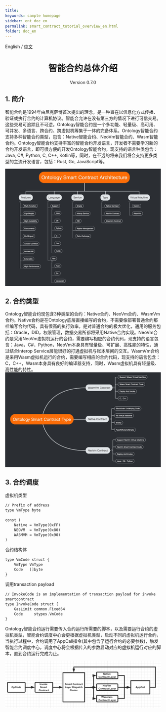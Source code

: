 ```yaml
---
title: 
keywords: sample homepage
sidebar: ont_doc_en
permalink: smart_contract_tutorial_overview_en.html
folder: doc_en
---
```



English / [中文](./smart_contract_tutorial_overview_zh.html)


<h1 align="center">智能合约总体介绍 </h1>
<p align="center" class="version">Version 0.7.0 </p>

## 1. 简介
智能合约是1994年由尼克萨博首次提出的理念，是一种旨在以信息化方式传播、验证或执行合约的计算机协议。智能合允许在没有第三方的情况下进行可信交易。这些交易可追踪且不可逆。Ontology智能合约是一个多功能、轻量级、高可用、可并发、多语言、跨合约、跨虚拟机等集于一体的完备体系。Ontology智能合约支持多种智能合约类型，包含：Native智能合约、NeoVm智能合约、Wasm智能合约。Ontology智能合约支持丰富的智能合约开发语言，开发者不需要学习新的合约开发语言，即可很方便的开发Ontology智能合约，现支持的语言种类包含：Java, C#, Python, C, C++, Kotlin等，同时，在不远的将来我们将会支持更多类型的主流开发语言，包括：Rust, Go, JavaScript等。

![image](./images/architecture.jpeg)
## 2. 合约类型
Ontology智能合约现包含3种类型的合约：Native合约、NeoVm合约、WasmVm合约。Native合约是在Ontology底层直接编写的合约，不需要像部署普通合约那样编写合约代码，具有很高的执行效率，是对普通合约的极大优化，通用的服务包括：Oracle，DID，权限管理，数据交易所都将采用Native合约实现。NeoVm合约是采用NeoVm虚拟机运行的合约，需要编写相应的合约代码，现支持的语言包含：Java，C#，Python，NeoVm本身具有轻量级、可扩展、高性能的特性，通过结合Interop Service层能很好的打通虚拟机与账本层间的交互。WasmVm合约是采用Wasm虚拟机运行的合约，需要编写相应的合约代码，现支持的语言包含：C，C++，Wasm本身具有良好的编译器支持，同时，Wasm虚拟机具有轻量级、高性能的特性。
![image](./images/type.jpeg)
## 3. 合约调度
虚拟机类型
```
// Prefix of address
type VmType byte

const (
	Native = VmType(0xFF)
	NEOVM  = VmType(0x80)
	WASMVM = VmType(0x90)
)
```
合约结构体
```
type VmCode struct {
	VmType VmType
	Code   []byte
}
```
调用transaction payload
```
// InvokeCode is an implementation of transaction payload for invoke smartcontract
type InvokeCode struct {
	GasLimit common.Fixed64
	Code     stypes.VmCode
}
```
Ontology智能合约运行需要传入合约运行所需要的脚本，以及需要运行合约的虚拟机类型，智能合约调度中心会更根据虚拟机类型，启动不同的虚拟机运行合约，当执行过程中，合约调用了AppCall指令(其中包含了运行合约的必要参数)，触发智能合约调度中心，调度中心将会根据传入的参数启动对应的虚拟机运行对应的脚本，直到合约运行完成为止。

![image](./images/invoke.jpeg)